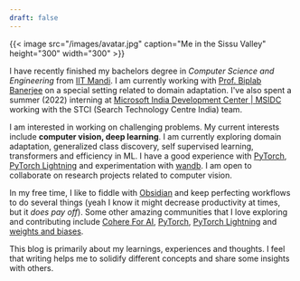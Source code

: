 ```yaml
---
draft: false
---
```

{{< image src="/images/avatar.jpg" caption="Me in the Sissu Valley" height="300" width="300" >}}

I have recently finished my bachelors degree in *Computer Science and Engineering* from [IIT Mandi](https://www.iitmandi.ac.in/). I am currently working with [Prof. Biplab Banerjee](https://biplab-banerjee.github.io/index.html) on a special setting related to domain adaptation. I've also spent a summer (2022) interning at [Microsoft India Development Center | MSIDC](https://www.microsoft.com/en-in/msidc) working with the STCI (Search Technology Centre India) team.

I am interested in working on challenging problems. My current interests include **computer vision, deep learning**. I am currently exploring domain adaptation, generalized class discovery, self supervised learning, transformers and efficiency in ML. I have a good experience with [PyTorch](https://pytorch.org/), [PyTorch Lightning](https://www.pytorchlightning.ai/index.html) and experimentation with [wandb](https://wandb.ai). I am open to collaborate on research projects related to computer vision.

In my free time, I like to fiddle with [Obsidian](https://obsidian.md/) and keep perfecting workflows to do several things (yeah I know it might decrease productivity at times, but it *does pay off*). Some other amazing communities that I love exploring and contributing include [Cohere For AI](https://cohere.for.ai/), [PyTorch](https://pytorch.org/), [PyTorch Lightning](https://www.pytorchlightning.ai/index.html) and [weights and biases](https://wandb.ai).

This blog is primarily about my learnings, experiences and thoughts. I feel that writing helps me to solidify different concepts and share some insights with others.